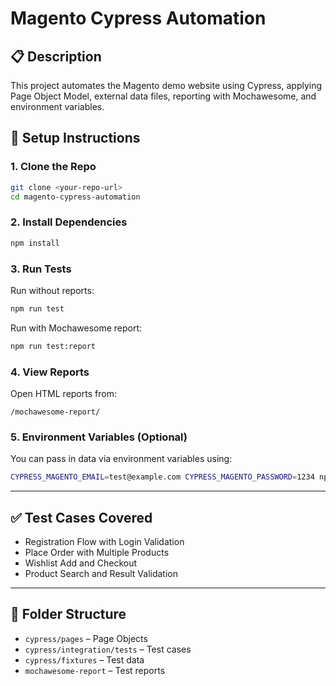 # Magento Cypress Automation

## 📋 Description
This project automates the Magento demo website using Cypress, applying Page Object Model, external data files, reporting with Mochawesome, and environment variables.

## 🚀 Setup Instructions

### 1. Clone the Repo
```bash
git clone <your-repo-url>
cd magento-cypress-automation
```

### 2. Install Dependencies
```bash
npm install
```

### 3. Run Tests
Run without reports:
```bash
npm run test
```

Run with Mochawesome report:
```bash
npm run test:report
```

### 4. View Reports
Open HTML reports from:
```
/mochawesome-report/
```

### 5. Environment Variables (Optional)
You can pass in data via environment variables using:
```bash
CYPRESS_MAGENTO_EMAIL=test@example.com CYPRESS_MAGENTO_PASSWORD=1234 npm run test
```

---

## ✅ Test Cases Covered
- Registration Flow with Login Validation
- Place Order with Multiple Products
- Wishlist Add and Checkout
- Product Search and Result Validation

---

## 📁 Folder Structure

- `cypress/pages` – Page Objects
- `cypress/integration/tests` – Test cases
- `cypress/fixtures` – Test data
- `mochawesome-report` – Test reports
